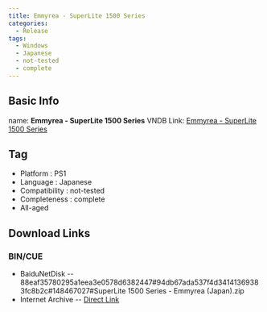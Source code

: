 ```yaml
---
title: Emmyrea - SuperLite 1500 Series
categories:
  - Release
tags:
  - Windows
  - Japanese
  - not-tested
  - complete
---
```

## Basic Info

name: **Emmyrea - SuperLite 1500 Series**
VNDB Link: [Emmyrea - SuperLite 1500 Series](https://vndb.org/r26795)

## Tag
 - Platform : PS1
 - Language : Japanese
 - Compatibility : not-tested
 - Completeness : complete
 - All-aged

## Download Links
### BIN/CUE
 - BaiduNetDisk
 -- 88eaf35780295a1eea3e0578d6382447#94db67ada537f4d34141369383fc8b2c#148467027#SuperLite 1500 Series - Emmyrea (Japan).zip
 - Internet Archive
 -- [Direct Link](https://archive.org/download/sony_playstation_part4/SuperLite%201500%20Series%20-%20Emmyrea%20%28Japan%29.zip)